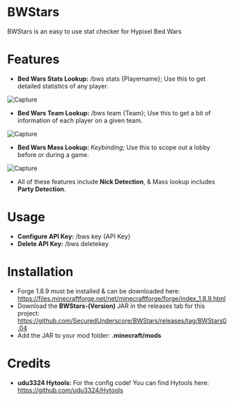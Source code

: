 # BWStars
BWStars is an easy to use stat checker for Hypixel Bed Wars

# Features
  - **Bed Wars Stats Lookup:** /bws stats {Playername}; Use this to get detailed statistics of any player.
  
  ![Capture](https://user-images.githubusercontent.com/106268219/173103229-4ba41ae5-b0bf-420e-b77f-bc52944f9f6e.PNG)
  
  - **Bed Wars Team Lookup:** /bws team {Team}; Use this to get a bit of information of each player on a given team.
  
  ![Capture](https://user-images.githubusercontent.com/106268219/173104726-18fca9a0-b26a-4448-9191-bdf21ad17c7e.PNG)
  
  - **Bed Wars Mass Lookup:** *Keybinding*; Use this to scope out a lobby before or during a game.
  
  ![Capture](https://user-images.githubusercontent.com/106268219/173105532-25bb5e4a-e348-4e49-913c-2de3d8b98de5.PNG)
  
  - All of these features include **Nick Detection**, & Mass lookup includes **Party Detection**.
  
# Usage
  - **Configure API Key:** /bws key {API Key}
  - **Delete API Key:** /bws deletekey

# Installation
  - Forge 1.8.9 must be installed & can be downloaded here: https://files.minecraftforge.net/net/minecraftforge/forge/index_1.8.9.html
  - Download the **BWStars-(Version)** JAR in the releases tab for this project: https://github.com/SecuredUnderscore/BWStars/releases/tag/BWStars0.04
  - Add the JAR to your mod folder: **.minecraft/mods**

# Credits
  - **udu3324 Hytools:** For the config code! You can find Hytools here: https://github.com/udu3324/Hytools
